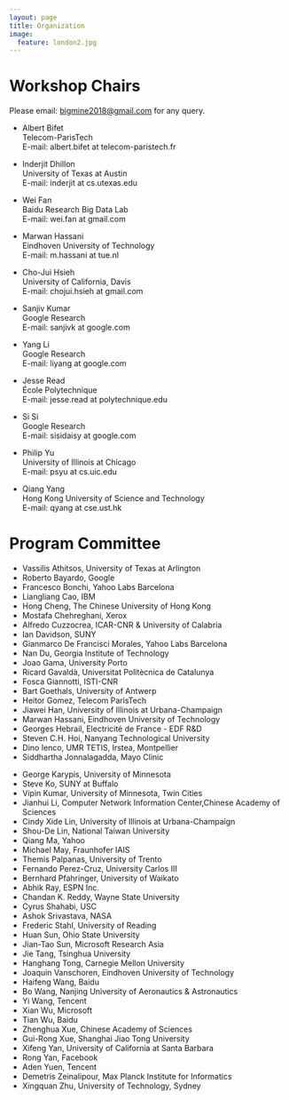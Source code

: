 ```yaml
---
layout: page
title: Organization
image:
  feature: london2.jpg
---
```


Workshop Chairs
==========
Please email: bigmine2018@gmail.com for any query.

* Albert Bifet  
Telecom-ParisTech  
E-mail: albert.bifet at telecom-paristech.fr

* Inderjit Dhillon  
University of Texas at Austin  
E-mail: inderjit at cs.utexas.edu

* Wei Fan  
Baidu Research Big Data Lab  
E-mail: wei.fan at gmail.com

* Marwan Hassani  
Eindhoven University of Technology   
E-mail: m.hassani at tue.nl

* Cho-Jui Hsieh  
University of California, Davis  
E-mail: chojui.hsieh at gmail.com 

* Sanjiv Kumar  
Google Research  
E-mail: sanjivk at google.com 

* Yang Li  
Google Research  
E-mail: liyang at google.com

* Jesse Read  
École Polytechnique  
E-mail: jesse.read at polytechnique.edu

* Si Si  
Google Research  
E-mail: sisidaisy at google.com

* Philip Yu  
University of Illinois at Chicago  
E-mail: psyu at cs.uic.edu

* Qiang Yang  
Hong Kong University of Science and Technology  
E-mail: qyang at cse.ust.hk

Program Committee
==========

* Vassilis Athitsos, University of Texas at Arlington
* Roberto Bayardo, Google
* Francesco Bonchi, Yahoo Labs Barcelona
* Liangliang Cao, IBM
* Hong Cheng, The Chinese University of Hong Kong
* Mostafa Chehreghani, Xerox
* Alfredo Cuzzocrea, ICAR-CNR & University of Calabria
* Ian Davidson, SUNY
* Gianmarco De Francisci Morales, Yahoo Labs Barcelona
* Nan Du, Georgia Institute of Technology
* Joao Gama, University Porto
* Ricard Gavaldà, Universitat Politècnica de Catalunya
* Fosca Giannotti, ISTI-CNR
* Bart Goethals, University of Antwerp
* Heitor Gomez, Telecom ParisTech
* Jiawei Han, University of Illinois at Urbana-Champaign
* Marwan Hassani, Eindhoven University of Technology
* Georges Hebrail, Electricité de France - EDF R&D
* Steven C.H. Hoi, Nanyang Technological University
* Dino Ienco, UMR TETIS, Irstea, Montpellier
* Siddhartha Jonnalagadda, Mayo Clinic
<!-- * Murat Kantarcioglu, University of Texas at Dallas -->
* George Karypis, University of Minnesota
* Steve Ko, SUNY at Buffalo
* Vipin Kumar, University of Minnesota, Twin Cities
* Jianhui Li, Computer Network Information Center,Chinese Academy of Sciences
* Cindy Xide Lin, University of Illinois at Urbana-Champaign
* Shou-De Lin, National Taiwan University
* Qiang Ma, Yahoo
* Michael May, Fraunhofer IAIS
* Themis Palpanas, University of Trento
* Fernando Perez-Cruz, University Carlos III
* Bernhard Pfahringer, University of Waikato
* Abhik Ray, ESPN Inc.
* Chandan K. Reddy, Wayne State University
* Cyrus Shahabi, USC
* Ashok Srivastava, NASA
* Frederic Stahl, University of Reading
* Huan Sun, Ohio State University
* Jian-Tao Sun, Microsoft Research Asia
* Jie Tang, Tsinghua University
* Hanghang Tong, Carnegie Mellon University
* Joaquin Vanschoren, Eindhoven University of Technology
* Haifeng Wang, Baidu
* Bo Wang, Nanjing University of Aeronautics & Astronautics
* Yi Wang, Tencent
* Xian Wu, Microsoft
* Tian Wu, Baidu
* Zhenghua Xue, Chinese Academy of Sciences
* Gui-Rong Xue, Shanghai Jiao Tong University
* Xifeng Yan, University of California at Santa Barbara
* Rong Yan, Facebook
* Aden Yuen, Tencent
* Demetris Zeinalipour, Max Planck Institute for Informatics
* Xingquan Zhu, University of Technology, Sydney
